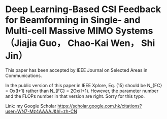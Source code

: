 # Deep Learning-Based CSI Feedback for Beamforming in Single- and Multi-cell Massive MIMO Systems （Jiajia Guo， Chao-Kai Wen， Shi Jin）
This paper has been accepted by IEEE Journal on Selected Areas in Communications. 

In the public version of this paper in IEEE Xplore, Eq. (15) should be N_{FC} = Ox(I+1) rather than N_{FC} = 2Ox(I+1). However, the parameter number and the FLOPs number in that version are right. Sorry for this typo.


Link: my Google Scholar  https://scholar.google.com.hk/citations?user=WN7-Mz4AAAAJ&hl=zh-CN
